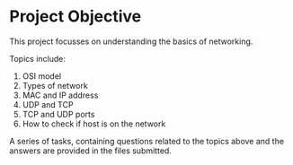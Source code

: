 # Project Objective

This project focusses on understanding the basics of networking.

Topics include:
 1. OSI model
 2. Types of network
 3. MAC and IP address
 4. UDP and TCP
 5. TCP and UDP ports
 6. How to check if host is on the network

A series of tasks, containing questions related to the topics above and the answers are provided
in the files submitted.
